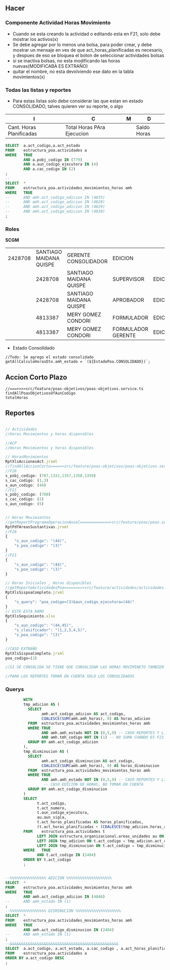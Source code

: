 ## Hacer
### Componente Actividad Horas Movimiento
- Cuando se esta creando la actividad o editando esta en F21, solo debe mostrar los activos(x)
- Se debe agregar por lo menos una bolsa, para poder crear, y debe mostrar un mensaje en ves de que act_horas_planificadas es necesario, y despues de eso se bloquea el boton de seleccionar actividades bolsas
- si se inactiva bolsas, no esta modificando las horas nuevas(MODIFICABA ES EXTRAÑO)
- quitar el nombre, no esta devolviendo ese dato en la tabla movimientos(x)
### Todas las listas y reportes
- Para estas listas solo debe considerar las que estan en estado CONSOLIDADO, talves quieren ver su reporte, o algo

| I                        | C                          | M   | D           |
| ------------------------ | -------------------------- | --- | ----------- |
| Cant. Horas Planificadas | Total Horas PAra Ejecucion |     | Saldo Horas |
```sql
SELECT 	a.act_codigo,a.act_estado  
FROM 	estructura_poa.actividades a 
WHERE 	TRUE
		AND a.pobj_codigo IN (779)
		AND a.aun_codigo_ejecutora IN (4)
		AND a.cac_codigo IN (2)
;
--
SELECT 	*
FROM 	estructura_poa.actividades_movimientos_horas amh 
WHERE 	TRUE
--		AND amh.act_codigo_adicion IN (4835)
--		AND amh.act_codigo_adicion IN (4828)
--		AND amh.act_codigo_adicion IN (4829)
--		AND amh.act_codigo_adicion IN (4830)
;
```
### Roles
**SCGM**

|         |                         |                         |                    |         |
| ------- | ----------------------- | ----------------------- | ------------------ | ------- |
| 2428708 | SANTIAGO MAIDANA QUISPE | GERENTE CONSOLIDADOR    | EDICION            |         |
|         | 2428708                 | SANTIAGO MAIDANA QUISPE | SUPERVISOR         | EDICION |
|         | 2428708                 | SANTIAGO MAIDANA QUISPE | APROBADOR          | EDICION |
|         | 4813387                 | MERY GOMEZ CONDORI      | FORMULADOR         | EDICION |
|         | 4813387                 | MERY GOMEZ CONDORI      | FORMULADOR GERENTE | EDICION |
- Estado Consolidado
```
//Todo: Se agrego el estado consolidado
getAllCalculoHorasDto.amh_estado = `(${EstadoPoa.CONSOLIDADO})`;
```
## Accion Corto Plazo
```
//===>>>>src/feature/poas-objetivos/poas-objetivos.service.ts
findAllPoasObjetivosOfAunCodigo
totalHoras
```
## Reportes
```ts

// Actividades
//Horas Movimientos y horas disponibles

//ACP
//Horas Movimientos y horas disponibles

// HorasMovimientos
RptXlsAccionesAct.jrxml
//findAllAccionCorto=====>src/feature/poas-objetivos/poas-objetivos.service.ts
//F26
s_pobj_codigo: (787,1331,1357,1358,1359)
s_cac_codigo: (1,3)
s_aun_codigo: (44)
//F21
s_pobj_codigo: (780)
s_cac_codigo: (2)
s_aun_codigo: (5)


// Horas Movimientos
//getReportProgramaOperacionAnual=============>src/feature/poas/poas.service.ts
RptPdfAreasSustantivas.jrxml
//F26
{
	"s_aun_codigo": "(44)",
	"s_poa_codigo": "(3)"
}
//F21
{
	"s_aun_codigo": "(44)",
	"s_poa_codigo": "(3)"
}

// Horas Iniciales , Horas disponibles
//getReporteActividadesPoa========>src/feature/actividades/actividades.service.ts
RptXlsSispoaCompleto.jrxml
{
	"s_query": "poa_codigo=(3)&aun_codigo_ejecutora=(44)"
}
// ESTE ESTA RARO
RptXlsSeguimiento.xlsx
{
	"s_aun_codigo": "(44,45)",
	"s_clasificador": "(1,2,3,4,5)",
	"s_poa_codigo": "(3)"
}

//CASO EXTRAÑO
RptXlsSispoaCompleto.jrxml
poa_codigo=(3)

//SI SE CONSOLIDA SE TIENE QUE CONSOLIDAR LAS HORAS MOVIMINETO TAMBIEN

//PARA LOS REPORTES TOMAR EN CUENTA SOLO LOS CONSOLIDADOS
```
### Querys
```sql
        WITH
        tmp_adicion AS (
          SELECT
                amh.act_codigo_adicion AS act_codigo,
                COALESCE(SUM(amh.amh_horas), 0) AS horas_adicion
          FROM  estructura_poa.actividades_movimientos_horas amh
          WHERE TRUE
                AND amh.amh_estado NOT IN (0,5,9) -- CASO REPORTES Y LISTAS, NO TOMAR EN CUENTA
                AND amh.tmh_codigo NOT IN (1) -- NO SUMA CUANDO ES F21
          GROUP BY amh.act_codigo_adicion
        ),
        tmp_disminucion AS (
          SELECT
                amh.act_codigo_disminucion AS act_codigo,
                COALESCE(SUM(amh.amh_horas), 0) AS horas_disminucion
          FROM  estructura_poa.actividades_movimientos_horas amh
          WHERE TRUE
                AND amh.amh_estado NOT IN (0,5,9) -- CASO REPORTES Y LISTAS, NO TOMAR EN CUENTA
                 -- CASO EDICIÓN DE HORAS, NO TOMAR EN CUENTA
          GROUP BY amh.act_codigo_disminucion
        )
        SELECT
              t.act_codigo,
              t.act_numero,
              t.aun_codigo_ejecutora,
              au.aun_sigla,
              t.act_horas_planificadas AS horas_planificadas,
              (t.act_horas_planificadas + (COALESCE(tmp_adicion.horas_adicion, 0) - COALESCE(tmp_disminucion.horas_disminucion, 0)))::INT AS horas_calculo_movimiento
        FROM    estructura_poa.actividades t
              LEFT JOIN estructura_organizacional.areas_unidades au ON t.aun_codigo_ejecutora = au.aun_codigo
              LEFT JOIN tmp_adicion ON t.act_codigo = tmp_adicion.act_codigo
              LEFT JOIN tmp_disminucion ON t.act_codigo = tmp_disminucion.act_codigo
        WHERE   TRUE
              AND t.act_codigo IN (2404)
        ORDER BY t.act_codigo
        ;


--%%%%%%%%%%%%%%%% ADICION %%%%%%%%%%%%%%%%%%%%
SELECT 	*
FROM 	estructura_poa.actividades_movimientos_horas amh 
WHERE 	TRUE
		AND amh.act_codigo_adicion IN (4846)
--		AND amh_estado IN (1)
;
--%%%%%%%%%%%%%%%% DISMINUCION %%%%%%%%%%%%%%%%%%%%
SELECT 	*
FROM 	estructura_poa.actividades_movimientos_horas amh 
WHERE 	TRUE
		AND amh.act_codigo_disminucion IN (2404)
--		AND amh_estado IN (1)
;
--&&&&&&&&&&&&&&&&&&&&&&&&&&&&&&&&&&&&&&&&&&&&&&&&
SELECT 	a.act_codigo, a.act_estado, a.cac_codigo , a.act_horas_planificadas 
FROM 	estructura_poa.actividades a 
ORDER BY a.act_codigo DESC
;
```